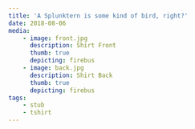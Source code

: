 ```yaml
---
title: 'A Splunktern is some kind of bird, right?'
date: 2018-08-06
media:
    - image: front.jpg
      description: Shirt Front
      thumb: true
      depicting: firebus
    - image: back.jpg
      description: Shirt Back
      thumb: true
      depicting: firebus
tags:
    - stub
    - tshirt
---
```

